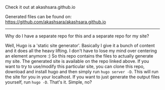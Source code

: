 Check it out at akashsara.github.io

Generated files can be found on: https://github.com/akashsara/akashsara.github.io

---

Why do I have a separate repo for this and a separate repo for my site?

Well, Hugo is a 'static site generator'. Basically I give it a bunch of content and it does all the heavy lifting. I don't have to lose my mind over centering an element anymore :)
So this repo contains the files to actually generate my site. The generated site is available on the repo linked above. If you want to try to use/modify this particular site, you can clone this repo, download and install hugo and then simply run `hugo server -D`. This will run the site for you in your localhost. If you want to just generate the output files yourself, run `hugo -D`. That's it. Simple, no?